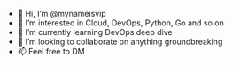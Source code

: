 - 👋 Hi, I’m @mynameisvip
- 👀 I’m interested in Cloud, DevOps, Python, Go and so on
- 🌱 I’m currently learning DevOps deep dive
- 💞️ I’m looking to collaborate on anything groundbreaking
- 📫 Feel free to DM

<!---
mynameisvip/mynameisvip is a ✨ special ✨ repository because its `README.md` (this file) appears on your GitHub profile.
You can click the Preview link to take a look at your changes.
--->
